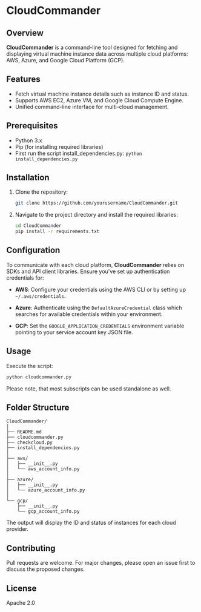# CloudCommander

## Overview
**CloudCommander** is a command-line tool designed for fetching and displaying virtual machine instance data across multiple cloud platforms: AWS, Azure, and Google Cloud Platform (GCP).

## Features

- Fetch virtual machine instance details such as instance ID and status.
- Supports AWS EC2, Azure VM, and Google Cloud Compute Engine.
- Unified command-line interface for multi-cloud management.

## Prerequisites

- Python 3.x
- Pip (for installing required libraries)
- First run the script install_dependencies.py: ```python install_dependencies.py```

## Installation

1. Clone the repository:
    ```bash
    git clone https://github.com/yourusername/CloudCommander.git
    ```

2. Navigate to the project directory and install the required libraries:
    ```bash
    cd CloudCommander
    pip install -r requirements.txt
    ```

## Configuration

To communicate with each cloud platform, **CloudCommander** relies on SDKs and API client libraries. Ensure you've set up authentication credentials for:

- **AWS**: Configure your credentials using the AWS CLI or by setting up `~/.aws/credentials`.

- **Azure**: Authenticate using the `DefaultAzureCredential` class which searches for available credentials within your environment.

- **GCP**: Set the `GOOGLE_APPLICATION_CREDENTIALS` environment variable pointing to your service account key JSON file.

## Usage

Execute the script:
```bash
python cloudcommander.py
```

Please note, that most subscripts can be used standalone as well.

## Folder Structure

```
CloudCommander/
│
├── README.md
├── cloudcommander.py
├── checkcloud.py
├── install_dependencies.py
│
├── aws/
│   ├── __init__.py
│   └── aws_account_info.py
│
├── azure/
│   ├── __init__.py
│   └── azure_account_info.py
│
└── gcp/
    ├── __init__.py
    └── gcp_account_info.py
```


The output will display the ID and status of instances for each cloud provider.

## Contributing

Pull requests are welcome. For major changes, please open an issue first to discuss the proposed changes.

## License

Apache 2.0
